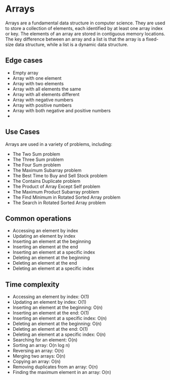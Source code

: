 # Arrays

Arrays are a fundamental data structure in computer science. They are used to store a collection of elements, each identified by at least one array index or key. The elements of an array are stored in contiguous memory locations. The key difference between an array and a list is that the array is a fixed-size data structure, while a list is a dynamic data structure.

## Edge cases

-  Empty array
-  Array with one element
-  Array with two elements
-  Array with all elements the same
-  Array with all elements different
-  Array with negative numbers
-  Array with positive numbers
-  Array with both negative and positive numbers
-

## Use Cases

Arrays are used in a variety of problems, including:

-  The Two Sum problem
-  The Three Sum problem
-  The Four Sum problem
-  The Maximum Subarray problem
-  The Best Time to Buy and Sell Stock problem
-  The Contains Duplicate problem
-  The Product of Array Except Self problem
-  The Maximum Product Subarray problem
-  The Find Minimum in Rotated Sorted Array problem
-  The Search in Rotated Sorted Array problem

## Common operations

-  Accessing an element by index
-  Updating an element by index
-  Inserting an element at the beginning
-  Inserting an element at the end
-  Inserting an element at a specific index
-  Deleting an element at the beginning
-  Deleting an element at the end
-  Deleting an element at a specific index

## Time complexity

-  Accessing an element by index: O(1)
-  Updating an element by index: O(1)
-  Inserting an element at the beginning: O(n)
-  Inserting an element at the end: O(1)
-  Inserting an element at a specific index: O(n)
-  Deleting an element at the beginning: O(n)
-  Deleting an element at the end: O(1)
-  Deleting an element at a specific index: O(n)
-  Searching for an element: O(n)
-  Sorting an array: O(n log n)
-  Reversing an array: O(n)
-  Merging two arrays: O(n)
-  Copying an array: O(n)
-  Removing duplicates from an array: O(n)
-  Finding the maximum element in an array: O(n)
